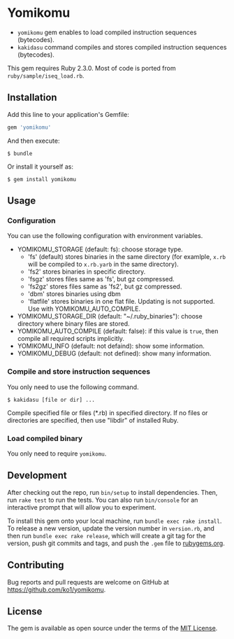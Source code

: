 # Yomikomu

* `yomikomu` gem enables to load compiled instruction sequences (bytecodes).
* `kakidasu` command compiles and stores compiled instruction sequences (bytecodes).

This gem requires Ruby 2.3.0.
Most of code is ported from `ruby/sample/iseq_load.rb`.

## Installation

Add this line to your application's Gemfile:

```ruby
gem 'yomikomu'
```

And then execute:

    $ bundle

Or install it yourself as:

    $ gem install yomikomu

## Usage

### Configuration

You can use the following configuration with environment variables.

* YOMIKOMU_STORAGE (default: fs): choose storage type.
  * 'fs' (default) stores binaries in the same directory (for examlple, `x.rb` will be compiled to `x.rb.yarb` in the same directory).
  * 'fs2' stores binaries in specific directory.
  * 'fsgz' stores files same as 'fs', but gz compressed.
  * 'fs2gz' stores files same as 'fs2', but gz compressed.
  * 'dbm' stores binaries using dbm
  * 'flatfile' stores binaries in one flat file. Updating is not supported. Use with YOMIKOMU_AUTO_COMPILE.
* YOMIKOMU_STORAGE_DIR (default: "~/.ruby_binaries"): choose directory where binary files are stored.
* YOMIKOMU_AUTO_COMPILE (default: false): if this value is `true`, then compile all required scripts implicitly.
* YOMIKOMU_INFO (default: not defaind): show some information.
* YOMIKOMU_DEBUG (default: not defined): show many information.

### Compile and store instruction sequences

You only need to use the following command.

```
$ kakidasu [file or dir] ...
```

Compile specified file or files (*.rb) in specified directory.
If no files or directories are specified, then use "libdir" of installed Ruby.

### Load compiled binary

You only need to require `yomikomu`.

## Development

After checking out the repo, run `bin/setup` to install dependencies. Then, run `rake test` to run the tests. You can also run `bin/console` for an interactive prompt that will allow you to experiment.

To install this gem onto your local machine, run `bundle exec rake install`. To release a new version, update the version number in `version.rb`, and then run `bundle exec rake release`, which will create a git tag for the version, push git commits and tags, and push the `.gem` file to [rubygems.org](https://rubygems.org).

## Contributing

Bug reports and pull requests are welcome on GitHub at https://github.com/ko1/yomikomu.


## License

The gem is available as open source under the terms of the [MIT License](http://opensource.org/licenses/MIT).

